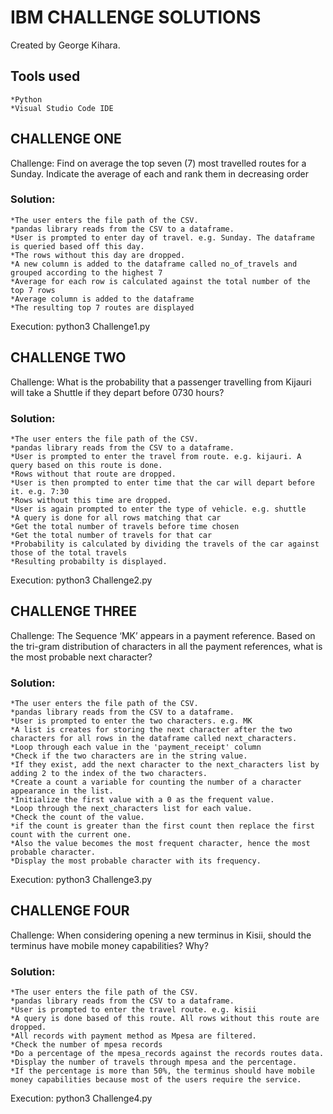 # IBM CHALLENGE SOLUTIONS
Created by George Kihara.

## Tools used

	*Python
	*Visual Studio Code IDE

## CHALLENGE ONE

Challenge: Find on average the top seven (7) most travelled routes for a Sunday. Indicate the average of each and rank them in decreasing order

### Solution:
    *The user enters the file path of the CSV.
    *pandas library reads from the CSV to a dataframe.
    *User is prompted to enter day of travel. e.g. Sunday. The dataframe is queried based off this day.
    *The rows without this day are dropped.
    *A new column is added to the dataframe called no_of_travels and grouped according to the highest 7
    *Average for each row is calculated against the total number of the top 7 rows
    *Average column is added to the dataframe
    *The resulting top 7 routes are displayed

Execution: python3 Challenge1.py

## CHALLENGE TWO

Challenge: What is the probability that a passenger travelling from Kijauri will take a Shuttle if they depart before 0730 hours?

### Solution:
    *The user enters the file path of the CSV.
    *pandas library reads from the CSV to a dataframe.
    *User is prompted to enter the travel from route. e.g. kijauri. A query based on this route is done.
    *Rows without that route are dropped.
    *User is then prompted to enter time that the car will depart before it. e.g. 7:30
    *Rows without this time are dropped.
    *User is again prompted to enter the type of vehicle. e.g. shuttle
    *A query is done for all rows matching that car
    *Get the total number of travels before time chosen
    *Get the total number of travels for that car
    *Probability is calculated by dividing the travels of the car against those of the total travels
    *Resulting probabilty is displayed.

Execution: python3 Challenge2.py

## CHALLENGE THREE

Challenge: The Sequence ‘MK’ appears in a payment reference. Based on the tri-gram distribution of characters in all the payment references, what is the most probable next character?

### Solution:
    *The user enters the file path of the CSV.
    *pandas library reads from the CSV to a dataframe.
    *User is prompted to enter the two characters. e.g. MK
    *A list is creates for storing the next character after the two characters for all rows in the dataframe called next_characters.
    *Loop through each value in the 'payment_receipt' column
    *Check if the two characters are in the string value.
    *If they exist, add the next character to the next_characters list by adding 2 to the index of the two characters.
    *Create a count a variable for counting the number of a character appearance in the list.
    *Initialize the first value with a 0 as the frequent value.
    *Loop through the next_characters list for each value.
    *Check the count of the value.
    *if the count is greater than the first count then replace the first count with the current one.
    *Also the value becomes the most frequent character, hence the most probable character.
    *Display the most probable character with its frequency.

Execution: python3 Challenge3.py

## CHALLENGE FOUR

Challenge: When considering opening a new terminus in Kisii, should the terminus have mobile money capabilities? Why?

### Solution:
    *The user enters the file path of the CSV.
    *pandas library reads from the CSV to a dataframe.
    *User is prompted to enter the travel route. e.g. kisii
    *A query is done based of this route. All rows without this route are dropped.
    *All records with payment method as Mpesa are filtered.
    *Check the number of mpesa records
    *Do a percentage of the mpesa_records against the records routes data.
    *Display the number of travels through mpesa and the percentage.
    *If the percentage is more than 50%, the terminus should have mobile money capabilities because most of the users require the service.
    
Execution: python3 Challenge4.py
